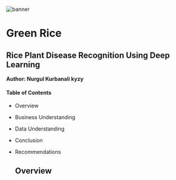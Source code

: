 ![banner](https://github.com/kamalova/Rice_Leaf_Disease_Recognition_DL/blob/main/Images/banner.jpg)
# **Green Rice**
## **Rice Plant Disease Recognition Using Deep Learning**
**Author: Nurgul Kurbanali kyzy** <p>
#### Table of Contents
* Overview 
* Business Understanding
* Data Understanding
* Conclusion
* Recommendations

  ## Overview
  
